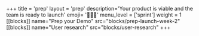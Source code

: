 +++
title = 'prep'
layout = 'prep'
description='Your product is viable and the team is ready to launch'
emoji= '🧑🏾‍💻'
menu_level = ['sprint']
weight = 1
[[blocks]]
name="Prep your Demo"
src="blocks/prep-launch-week-2"
[[blocks]]
name="User research"
src="blocks/user-research"
+++
